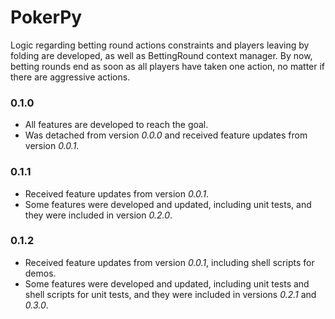 # PokerPy
Logic regarding betting round actions constraints and players leaving by folding are developed, as well as BettingRound context manager. By now, betting rounds end as soon as all players have taken one action, no matter if there are aggressive actions.

### 0.1.0
- All features are developed to reach the goal.
- Was detached from version *0.0.0* and received feature updates from version *0.0.1*.

### 0.1.1
- Received feature updates from version *0.0.1*.
- Some features were developed and updated, including unit tests, and they were included in version *0.2.0*.

### 0.1.2
- Received feature updates from version *0.0.1*, including shell scripts for demos.
- Some features were developed and updated, including unit tests and shell scripts for unit tests, and they were included in versions *0.2.1* and *0.3.0*.